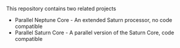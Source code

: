 This repository contains two related projects

- Parallel Neptune Core - An extended Saturn processor, no code compatible
- Parallel Saturn Core - A parallel version of the Saturn Core, code compatible